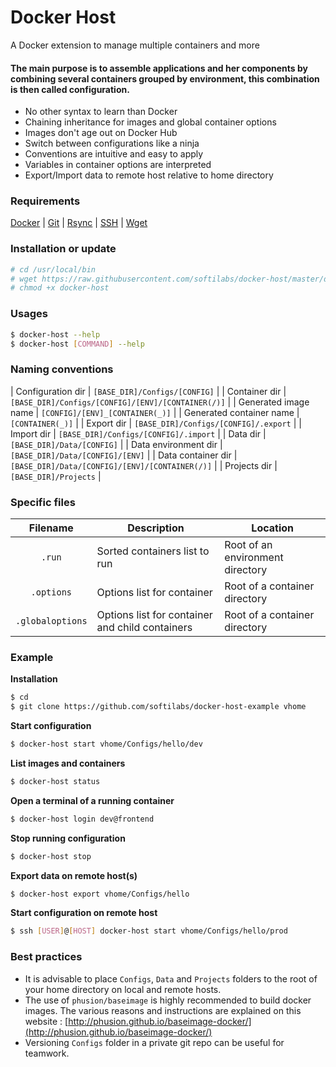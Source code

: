 # Docker Host
A Docker extension to manage multiple containers and more

#### The main purpose is to assemble applications and her components by combining several containers grouped by environment, this combination is then called configuration.

* No other syntax to learn than Docker
* Chaining inheritance for images and global container options
* Images don't age out on Docker Hub
* Switch between configurations like a ninja
* Conventions are intuitive and easy to apply
* Variables in container options are interpreted
* Export/Import data to remote host relative to home directory

### Requirements

[Docker](https://docker.com/) | [Git](http://git-scm.com/) | [Rsync](https://rsync.samba.org/) | [SSH](http://www.openssh.com/) | [Wget](https://www.gnu.org/software/wget/)

### Installation or update

```bash
# cd /usr/local/bin
# wget https://raw.githubusercontent.com/softilabs/docker-host/master/docker-host
# chmod +x docker-host
```

### Usages

```bash
$ docker-host --help
$ docker-host [COMMAND] --help
```

### Naming conventions

| Configuration dir | ```[BASE_DIR]/Configs/[CONFIG]``` |
| Container dir | ```[BASE_DIR]/Configs/[CONFIG]/[ENV]/[CONTAINER(/)]``` |
| Generated image name | ```[CONFIG]/[ENV]_[CONTAINER(_)]``` |
| Generated container name | ```[CONTAINER(_)]``` |
| Export dir | ```[BASE_DIR]/Configs/[CONFIG]/.export``` |
| Import dir | ```[BASE_DIR]/Configs/[CONFIG]/.import``` |
| Data dir | ```[BASE_DIR]/Data/[CONFIG]``` |
| Data environment dir | ```[BASE_DIR]/Data/[CONFIG]/[ENV]``` |
| Data container dir | ```[BASE_DIR]/Data/[CONFIG]/[ENV]/[CONTAINER(/)]``` |
| Projects dir | ```[BASE_DIR]/Projects``` |

### Specific files

| Filename | Description | Location |
|:---:| --- | --- |
| ```.run``` | Sorted containers list to run | Root of an environment directory |
| ```.options``` | Options list for container | Root of a container directory |
| ```.globaloptions``` | Options list for container and child containers | Root of a container directory |

### Example

**Installation**
```bash
$ cd
$ git clone https://github.com/softilabs/docker-host-example vhome
```

**Start configuration**
```bash
$ docker-host start vhome/Configs/hello/dev
```

**List images and containers**
```bash
$ docker-host status
```

**Open a terminal of a running container**
```bash
$ docker-host login dev@frontend
```

**Stop running configuration**
```bash
$ docker-host stop
```

**Export data on remote host(s)**
```bash
$ docker-host export vhome/Configs/hello
```

**Start configuration on remote host**
```bash
$ ssh [USER]@[HOST] docker-host start vhome/Configs/hello/prod
```

### Best practices

* It is advisable to place ```Configs```, ```Data``` and ```Projects``` folders to the root of your home directory on local and remote hosts.
* The use of ```phusion/baseimage``` is highly recommended to build docker images. The various reasons and instructions are explained on this website : [http://phusion.github.io/baseimage-docker/](http://phusion.github.io/baseimage-docker/)
* Versioning ```Configs``` folder in a private git repo can be useful for teamwork.
